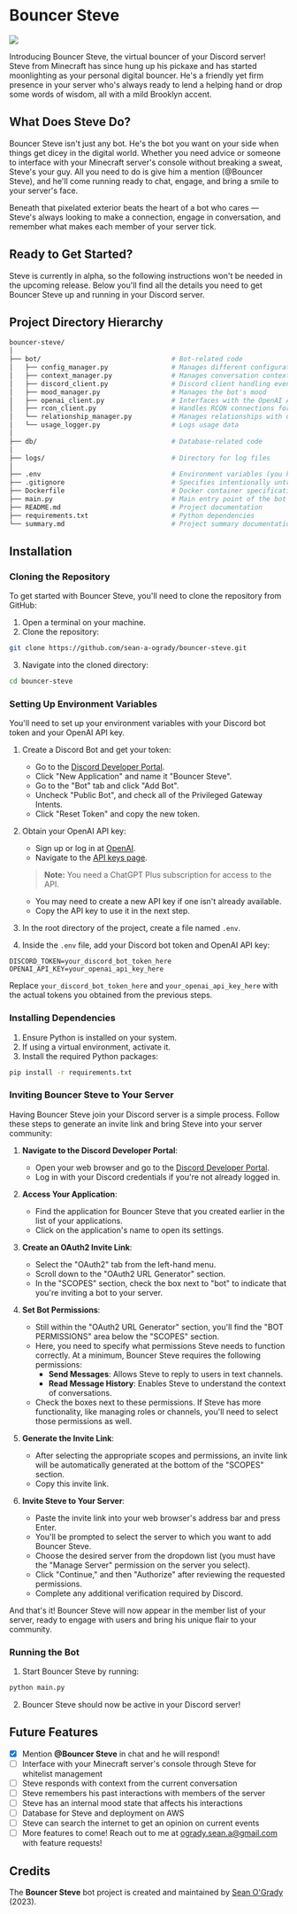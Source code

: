 # Bouncer Steve

![](https://cdn.discordapp.com/attachments/335080098715795456/1172616570380505118/image.png?ex=6560f748&is=654e8248&hm=a3c3b2cf839c4c525843ad93346f109504b5c85e213430eb24c1cc33f30e54e8&)

Introducing Bouncer Steve, the virtual bouncer of your Discord server! Steve from Minecraft has since hung up his pickaxe and has started moonlighting as your personal digital bouncer. He's a friendly yet firm presence in your server who's always ready to lend a helping hand or drop some words of wisdom, all with a mild Brooklyn accent.

## What Does Steve Do?
Bouncer Steve isn't just any bot. He's the bot you want on your side when things get dicey in the digital world. Whether you need advice or someone to interface with your Minecraft server's console without breaking a sweat, Steve's your guy. All you need to do is give him a mention (@Bouncer Steve), and he'll come running ready to chat, engage, and bring a smile to your server's face.

Beneath that pixelated exterior beats the heart of a bot who cares — Steve's always looking to make a connection, engage in conversation, and remember what makes each member of your server tick.

## Ready to Get Started?
Steve is currently in alpha, so the following instructions won't be needed in the upcoming release. Below you'll find all the details you need to get Bouncer Steve up and running in your Discord server.

## Project Directory Hierarchy

```bash
bouncer-steve/
│
├── bot/                                 # Bot-related code
│   ├── config_manager.py                # Manages different configurations
│   ├── context_manager.py               # Manages conversation context
│   ├── discord_client.py                # Discord client handling events and commands
│   ├── mood_manager.py                  # Manages the bot's mood
│   ├── openai_client.py                 # Interfaces with the OpenAI API
│   ├── rcon_client.py                   # Handles RCON connections for Minecraft
│   └── relationship_manager.py          # Manages relationships with users
│   └── usage_logger.py                  # Logs usage data
│
├── db/                                  # Database-related code
│
├── logs/                                # Directory for log files
│
├── .env                                 # Environment variables (you have to set this up)
├── .gitignore                           # Specifies intentionally untracked files to ignore
├── Dockerfile                           # Docker container specification
├── main.py                              # Main entry point of the bot application
├── README.md                            # Project documentation
├── requirements.txt                     # Python dependencies
└── summary.md                           # Project summary documentation
```

## Installation

### Cloning the Repository

To get started with Bouncer Steve, you'll need to clone the repository from GitHub:

1. Open a terminal on your machine.
2. Clone the repository:

```bash
git clone https://github.com/sean-a-ogrady/bouncer-steve.git
```

3. Navigate into the cloned directory:

```bash
cd bouncer-steve
```

### Setting Up Environment Variables

You'll need to set up your environment variables with your Discord bot token and your OpenAI API key.

1. Create a Discord Bot and get your token:
    - Go to the [Discord Developer Portal](https://discord.com/developers/applications).
    - Click "New Application" and name it "Bouncer Steve".
    - Go to the "Bot" tab and click "Add Bot".
    - Uncheck "Public Bot", and check all of the Privileged Gateway Intents.
    - Click "Reset Token" and copy the new token.

2. Obtain your OpenAI API key:
    - Sign up or log in at [OpenAI](https://openai.com/).
    - Navigate to the [API keys page](https://platform.openai.com/api-keys).
    > **Note:** You need a ChatGPT Plus subscription for access to the API.
    - You may need to create a new API key if one isn't already available.
    - Copy the API key to use it in the next step.

3. In the root directory of the project, create a file named `.env`.

4. Inside the `.env` file, add your Discord bot token and OpenAI API key:

```plaintext
DISCORD_TOKEN=your_discord_bot_token_here
OPENAI_API_KEY=your_openai_api_key_here
```

Replace `your_discord_bot_token_here` and `your_openai_api_key_here` with the actual tokens you obtained from the previous steps.

### Installing Dependencies

1. Ensure Python is installed on your system.
2. If using a virtual environment, activate it.
3. Install the required Python packages:

```bash
pip install -r requirements.txt
```

### Inviting Bouncer Steve to Your Server

Having Bouncer Steve join your Discord server is a simple process. Follow these steps to generate an invite link and bring Steve into your server community:

1. **Navigate to the Discord Developer Portal**:
   - Open your web browser and go to the [Discord Developer Portal](https://discord.com/developers/applications).
   - Log in with your Discord credentials if you're not already logged in.

2. **Access Your Application**:
   - Find the application for Bouncer Steve that you created earlier in the list of your applications.
   - Click on the application's name to open its settings.

3. **Create an OAuth2 Invite Link**:
   - Select the "OAuth2" tab from the left-hand menu.
   - Scroll down to the "OAuth2 URL Generator" section.
   - In the "SCOPES" section, check the box next to "bot" to indicate that you're inviting a bot to your server.

4. **Set Bot Permissions**:
   - Still within the "OAuth2 URL Generator" section, you'll find the "BOT PERMISSIONS" area below the "SCOPES" section.
   - Here, you need to specify what permissions Steve needs to function correctly. At a minimum, Bouncer Steve requires the following permissions:
     - **Send Messages**: Allows Steve to reply to users in text channels.
     - **Read Message History**: Enables Steve to understand the context of conversations.
   - Check the boxes next to these permissions. If Steve has more functionality, like managing roles or channels, you'll need to select those permissions as well.

5. **Generate the Invite Link**:
   - After selecting the appropriate scopes and permissions, an invite link will be automatically generated at the bottom of the "SCOPES" section.
   - Copy this invite link.

6. **Invite Steve to Your Server**:
   - Paste the invite link into your web browser's address bar and press Enter.
   - You'll be prompted to select the server to which you want to add Bouncer Steve.
   - Choose the desired server from the dropdown list (you must have the "Manage Server" permission on the server you select).
   - Click "Continue," and then "Authorize" after reviewing the requested permissions.
   - Complete any additional verification required by Discord.

And that's it! Bouncer Steve will now appear in the member list of your server, ready to engage with users and bring his unique flair to your community.

### Running the Bot

1. Start Bouncer Steve by running:

```bash
python main.py
```

2. Bouncer Steve should now be active in your Discord server!

## Future Features

- [x] Mention **@Bouncer Steve** in chat and he will respond!
- [ ] Interface with your Minecraft server's console through Steve for whitelist management
- [ ] Steve responds with context from the current conversation
- [ ] Steve remembers his past interactions with members of the server
- [ ] Steve has an internal mood state that affects his interactions
- [ ] Database for Steve and deployment on AWS
- [ ] Steve can search the internet to get an opinion on current events
- [ ] More features to come! Reach out to me at ogrady.sean.a@gmail.com with feature requests!

## Credits

The **Bouncer Steve** bot project is created and maintained by [Sean O'Grady](https://sean-ogrady.com) (2023).